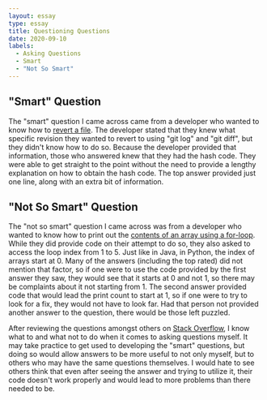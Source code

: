 ```yaml
---
layout: essay
type: essay
title: Questioning Questions
date: 2020-09-10
labels:
  - Asking Questions
  - Smart
  - "Not So Smart"
---
```


## "Smart" Question

The "smart" question I came across came from a developer who wanted to know how to [revert a file](https://stackoverflow.com/questions/215718/how-can-i-reset-or-revert-a-file-to-a-specific-revision). The developer stated that they knew what specific revision they wanted to revert to using "git log" and "git diff", but they didn't know how to do so. Because the developer provided that information, those who answered knew that they had the hash code. They were able to get straight to the point without the need to provide a lengthy explanation on how to obtain the hash code. The top answer provided just one line, along with an extra bit of information.

## "Not So Smart" Question

The "not so smart" question I came across was from a developer who wanted to know how to print out the [contents of an array using a for-loop](https://stackoverflow.com/questions/522563/accessing-the-index-in-for-loops). While they did provide code on their attempt to do so, they also asked to access the loop index from 1 to 5. Just like in Java, in Python, the index of arrays start at 0. Many of the answers (including the top rated) did not mention that factor, so if one were to use the code provided by the first answer they saw, they would see that it starts at 0 and not 1, so there may be complaints about it not starting from 1. The second answer provided code that would lead the print count to start at 1, so if one were to try to look for a fix, they would not have to look far. Had that person not provided another answer to the question, there would be those left puzzled.

After reviewing the questions amongst others on [Stack Overflow](https://stackoverflow.com/), I know what to and what not to do when it comes to asking questions myself. It may take practice to get used to developing the "smart" questions, but doing so would allow answers to be more useful to not only myself, but to others who may have the same questions themselves. I would hate to see others think that even after seeing the answer and trying to utilize it, their code doesn't work properly and would lead to more problems than there needed to be.

